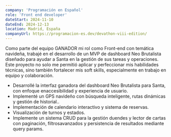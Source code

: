 ```yaml
---
company: 'Programación en Español'
role: 'Front end developer'
dateStart: 2024-11-10
dateEnd: 2024-12-13
location: Madrid, España
companyUrl: https://programacion-es.dev/devathon-viii-edition/
---
```


Como parte del equipo GANADOR mi rol como Front-end con temática navideña, trabajé en el desarrollo de un MVP de dashboard Neo Brutalista diseñado para ayudar a Santa en la gestión de sus tareas y operaciones. Este proyecto no solo me permitió aplicar y perfeccionar mis habilidades técnicas, sino también fortalecer mis soft skills, especialmente en trabajo en equipo y colaboración.

- Desarrollé la interfaz ganadora del dashboard Neo Brutalista para Santa, con enfoque enaccesibilidad y experiencia de usuario.
- Implementé un GPS navideño con búsqueda inteligente, rutas dinámicas y gestión de historial..
- Implementación de calendario interactivo y sistema de reservas.
- Visualización de turnos y estados.
- Implemente un sistema CRUD para la gestión duendes y lector de cartas con paginación, filtrosavanzados y persistencia de resultados mediante query params.

